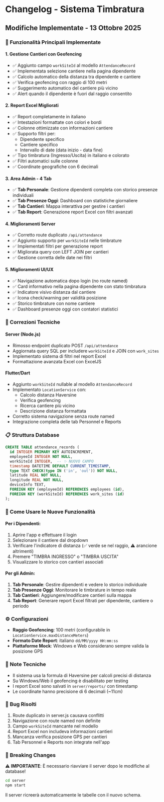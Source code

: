 # Changelog - Sistema Timbratura

## Modifiche Implementate - 13 Ottobre 2025

### 🎯 Funzionalità Principali Implementate

#### 1. **Gestione Cantieri con Geofencing**
- ✅ Aggiunto campo `workSiteId` al modello `AttendanceRecord`
- ✅ Implementata selezione cantiere nella pagina dipendente
- ✅ Calcolo automatico della distanza tra dipendente e cantiere
- ✅ Verifica geofencing con raggio di 100 metri
- ✅ Suggerimento automatico del cantiere più vicino
- ✅ Alert quando il dipendente è fuori dal raggio consentito

#### 2. **Report Excel Migliorati**
- ✅ Report completamente in italiano
- ✅ Intestazioni formattate con colori e bordi
- ✅ Colonne ottimizzate con informazioni cantiere
- ✅ Supporto filtri per:
  - Dipendente specifico
  - Cantiere specifico
  - Intervallo di date (data inizio - data fine)
- ✅ Tipo timbratura (Ingresso/Uscita) in italiano e colorato
- ✅ Filtri automatici sulle colonne
- ✅ Coordinate geografiche con 6 decimali

#### 3. **Area Admin - 4 Tab**
- ✅ **Tab Personale**: Gestione dipendenti completa con storico presenze individuali
- ✅ **Tab Presenze Oggi**: Dashboard con statistiche giornaliere
- ✅ **Tab Cantieri**: Mappa interattiva per gestire i cantieri
- ✅ **Tab Report**: Generazione report Excel con filtri avanzati

#### 4. **Miglioramenti Server**
- ✅ Corretto route duplicato `/api/attendance`
- ✅ Aggiunto supporto per `workSiteId` nelle timbrature
- ✅ Implementati filtri per generazione report
- ✅ Migliorata query con LEFT JOIN per cantieri
- ✅ Gestione corretta delle date nei filtri

#### 5. **Miglioramenti UI/UX**
- ✅ Navigazione automatica dopo login (no route named)
- ✅ Card informativo nella pagina dipendente con stato timbratura
- ✅ Indicatore visivo distanza dal cantiere
- ✅ Icona check/warning per validità posizione
- ✅ Storico timbrature con nome cantiere
- ✅ Dashboard presenze oggi con contatori statistici

### 🔧 Correzioni Tecniche

#### Server (Node.js)
- Rimosso endpoint duplicato POST `/api/attendance`
- Aggiornata query SQL per includere `workSiteId` e JOIN con `work_sites`
- Implementato sistema di filtri nel report Excel
- Formattazione avanzata Excel con ExcelJS

#### Flutter/Dart
- Aggiunto `workSiteId` nullable al modello `AttendanceRecord`
- Implementato `LocationService` con:
  - Calcolo distanza Haversine
  - Verifica geofencing
  - Ricerca cantiere più vicino
  - Descrizione distanza formattata
- Corretto sistema navigazione senza route named
- Integrazione completa delle tab Personnel e Reports

### 📋 Struttura Database

```sql
CREATE TABLE attendance_records (
  id INTEGER PRIMARY KEY AUTOINCREMENT,
  employeeId INTEGER NOT NULL,
  workSiteId INTEGER,  -- ✨ NUOVO CAMPO
  timestamp DATETIME DEFAULT CURRENT_TIMESTAMP,
  type TEXT CHECK(type IN ('in', 'out')) NOT NULL,
  latitude REAL NOT NULL,
  longitude REAL NOT NULL,
  deviceInfo TEXT,
  FOREIGN KEY (employeeId) REFERENCES employees (id),
  FOREIGN KEY (workSiteId) REFERENCES work_sites (id)
);
```

### 🚀 Come Usare le Nuove Funzionalità

#### Per i Dipendenti:
1. Aprire l'app e effettuare il login
2. Selezionare il cantiere dal dropdown
3. Verificare l'indicatore di distanza (✅ verde se nel raggio, ⚠️ arancione altrimenti)
4. Premere "TIMBRA INGRESSO" o "TIMBRA USCITA"
5. Visualizzare lo storico con cantieri associati

#### Per gli Admin:
1. **Tab Personale**: Gestire dipendenti e vedere lo storico individuale
2. **Tab Presenze Oggi**: Monitorare le timbrature in tempo reale
3. **Tab Cantieri**: Aggiungere/modificare cantieri sulla mappa
4. **Tab Report**: Generare report Excel filtrati per dipendente, cantiere o periodo

### ⚙️ Configurazioni

- **Raggio Geofencing**: 100 metri (configurabile in `LocationService.maxDistanceMeters`)
- **Formato Date Report**: italiano `dd/MM/yyyy HH:mm:ss`
- **Piattaforme Mock**: Windows e Web considerano sempre valida la posizione GPS

### 📝 Note Tecniche

- Il sistema usa la formula di Haversine per calcoli precisi di distanza
- Su Windows/Web il geofencing è disabilitato per testing
- I report Excel sono salvati in `server/reports/` con timestamp
- Le coordinate hanno precisione di 6 decimali (~11cm)

### 🐛 Bug Risolti

1. Route duplicato in server.js causava conflitti
2. Navigazione con route named non definite
3. Campo `workSiteId` mancante nel modello
4. Report Excel non includeva informazioni cantieri
5. Mancanza verifica posizione GPS per cantieri
6. Tab Personnel e Reports non integrate nell'app

### 🔄 Breaking Changes

⚠️ **IMPORTANTE**: È necessario riavviare il server dopo le modifiche al database!

```bash
cd server
npm start
```

Il server ricreerà automaticamente le tabelle con il nuovo schema.

